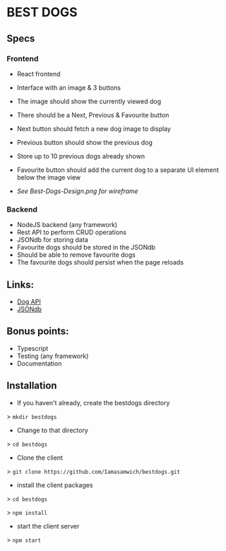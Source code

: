 # BEST DOGS

## Specs

### Frontend

* React frontend
* Interface with an image & 3 buttons
* The image should show the currently viewed dog
* There should be a Next, Previous & Favourite button
* Next button should fetch a new dog image to display
* Previous button should show the previous dog
* Store up to 10 previous dogs already shown
* Favourite button should add the current dog to a separate UI element below the image view

* *See Best-Dogs-Design.png for wireframe*

### Backend

* NodeJS backend (any framework)
* Rest API to perform CRUD operations
* JSONdb for storing data
* Favourite dogs should be stored in the JSONdb
* Should be able to remove favourite dogs
* The favourite dogs should persist when the page reloads

## Links:

* [Dog API](https://github.com/public-apis/public-apis#animals)
* [JSONdb](https://www.npmjs.com/package/node-json-db)

## Bonus points:

* Typescript
* Testing (any framework)
* Documentation

## Installation

* If you haven't already, create the bestdogs directory

\> `mkdir bestdogs`

* Change to that directory

\> `cd bestdogs`

* Clone the client

\> `git clone https://github.com/Iamasamwich/bestdogs.git`

* install the client packages

\> `cd bestdogs`

\> `npm install`

* start the client server

\> `npm start`

